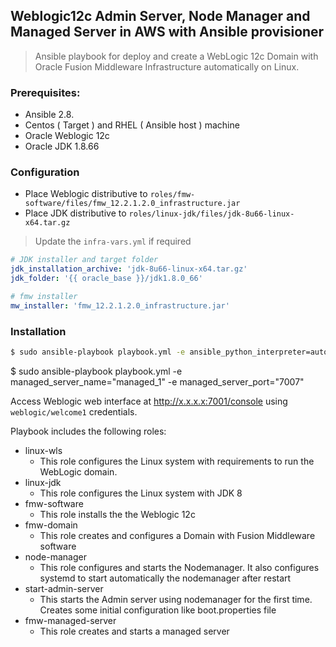 ## Weblogic12c Admin Server, Node Manager and Managed Server in AWS  with Ansible provisioner

>Ansible playbook for deploy and create a WebLogic 12c Domain with Oracle Fusion Middleware Infrastructure automatically on Linux.



### Prerequisites:
- Ansible 2.8.
- Centos ( Target ) and RHEL ( Ansible host ) machine 
- Oracle Weblogic 12c
- Oracle JDK 1.8.66

### Configuration
- Place Weblogic distributive to `roles/fmw-software/files/fmw_12.2.1.2.0_infrastructure.jar`
- Place JDK distributive to `roles/linux-jdk/files/jdk-8u66-linux-x64.tar.gz`

> Update the `infra-vars.yml` if required
```yml
# JDK installer and target folder
jdk_installation_archive: 'jdk-8u66-linux-x64.tar.gz'
jdk_folder: '{{ oracle_base }}/jdk1.8.0_66'

# fmw installer
mw_installer: 'fmw_12.2.1.2.0_infrastructure.jar'
```

### Installation
```bash
$ sudo ansible-playbook playbook.yml -e ansible_python_interpreter=auto -v
```

$ sudo ansible-playbook playbook.yml -e managed_server_name="managed_1" -e managed_server_port="7007"

Access Weblogic web interface at http://x.x.x.x:7001/console using `weblogic/welcome1` credentials.

Playbook includes the following roles:
- linux-wls
    - This role configures the Linux system with requirements to run the WebLogic domain.
- linux-jdk
    - This role configures the Linux system with JDK 8
- fmw-software
    - This role installs the the Weblogic 12c
- fmw-domain
    - This role creates and configures a Domain with Fusion Middleware software
- node-manager
    - This role configures and starts the Nodemanager. It also configures systemd to start automatically the nodemanager after restart
- start-admin-server
    - This starts the Admin server using nodemanager for the first time. Creates some initial configuration like boot.properties file
- fmw-managed-server
    - This role creates and starts a managed server
